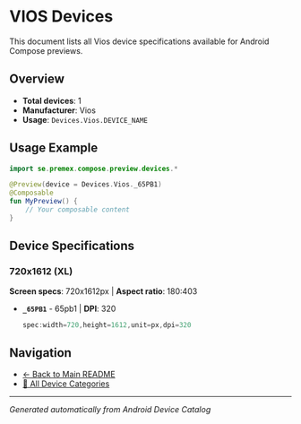 # VIOS Devices

This document lists all Vios device specifications available for Android Compose previews.

## Overview

- **Total devices**: 1
- **Manufacturer**: Vios
- **Usage**: `Devices.Vios.DEVICE_NAME`

## Usage Example

```kotlin
import se.premex.compose.preview.devices.*

@Preview(device = Devices.Vios._65PB1)
@Composable
fun MyPreview() {
    // Your composable content
}
```

## Device Specifications

### 720x1612 (XL)

**Screen specs**: 720x1612px | **Aspect ratio**: 180:403

- **`_65PB1`** -  65pb1 | **DPI**: 320
  ```kotlin
  spec:width=720,height=1612,unit=px,dpi=320
  ```

## Navigation

- [← Back to Main README](../../README.md)
- [📱 All Device Categories](../README.md)

---
*Generated automatically from Android Device Catalog*
